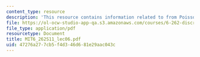 ```yaml
---
content_type: resource
description: 'This resource contains information related to from Poisson to Markov. '
file: https://ol-ocw-studio-app-qa.s3.amazonaws.com/courses/6-262-discrete-stochastic-processes-spring-2011/47276a277cb5f4d346d681e29aac043c_MIT6_262S11_lec06.pdf
file_type: application/pdf
resourcetype: Document
title: MIT6_262S11_lec06.pdf
uid: 47276a27-7cb5-f4d3-46d6-81e29aac043c
---
```

